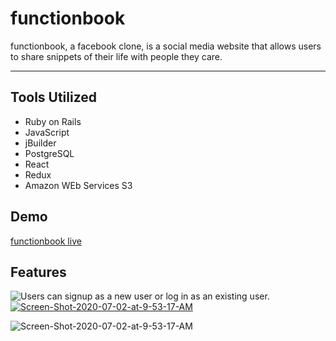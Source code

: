 # functionbook

functionbook, a facebook clone, is a social media website that allows users to share snippets of their life with people they care.
___

## Tools Utilized

* Ruby on Rails
* JavaScript
* jBuilder
* PostgreSQL
* React
* Redux
* Amazon WEb Services S3

## Demo

[functionbook live](functionbook.herokuapp.com)

## Features

![Users can signup as a new user or log in as an existing user.](https://i.ibb.co/cg7xG0W/Screen-Shot-2020-07-02-at-9-53-17-AM.png "showcase")
<a href="https://ibb.co/cg7xG0W"><img src="https://i.ibb.co/cg7xG0W/Screen-Shot-2020-07-02-at-9-53-17-AM.png" alt="Screen-Shot-2020-07-02-at-9-53-17-AM" border="0"></a>

<img src="https://i.ibb.co/cg7xG0W/Screen-Shot-2020-07-02-at-9-53-17-AM.png" alt="Screen-Shot-2020-07-02-at-9-53-17-AM" border="0">
